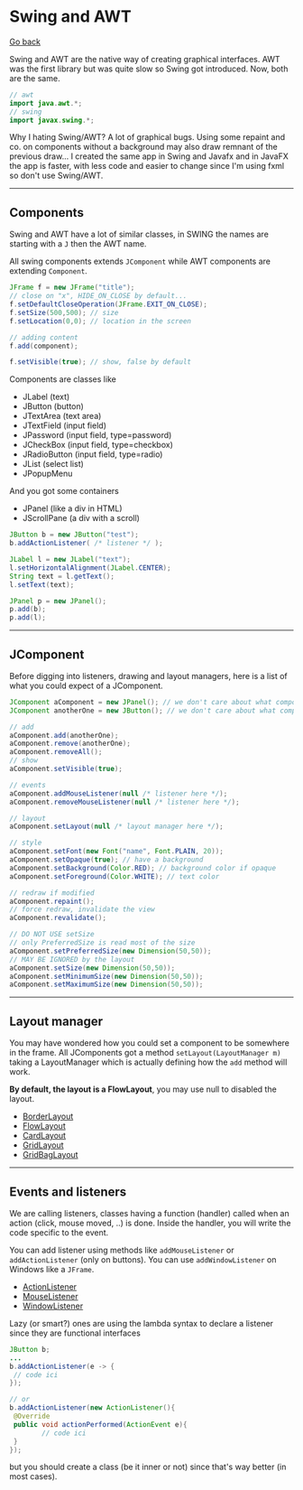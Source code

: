 # Swing and AWT

[Go back](..#graphical-interfaces)

Swing and AWT are the native way of creating 
graphical interfaces. AWT was the first library
but was quite slow so Swing got introduced. Now,
both are the same.

```java
// awt
import java.awt.*;
// swing
import javax.swing.*;
```

Why I hating Swing/AWT? A lot of graphical bugs. Using
some repaint and co. on components without a background
may also draw remnant of the previous draw... I created
the same app in Swing and Javafx and in JavaFX the app
is faster, with less code and easier to change
since I'm using fxml so don't use Swing/AWT.

<hr class="sl">

## Components

Swing and AWT have a lot of similar classes, in SWING
the names are starting with a ``J`` then the AWT name.

All swing components extends ``JComponent`` while
AWT components are extending ``Component``.

```java
JFrame f = new JFrame("title");
// close on "x", HIDE_ON_CLOSE by default...
f.setDefaultCloseOperation(JFrame.EXIT_ON_CLOSE);
f.setSize(500,500); // size
f.setLocation(0,0); // location in the screen

// adding content
f.add(component);

f.setVisible(true); // show, false by default
```

Components are classes like

* JLabel (text)
* JButton (button)
* JTextArea (text area)
* JTextField (input field)
* JPassword (input field, type=password)
* JCheckBox (input field, type=checkbox)
* JRadioButton (input field, type=radio)
* JList (select list)
* JPopupMenu

And you got some containers

* JPanel (like a div in HTML)
* JScrollPane (a div with a scroll)

```java
JButton b = new JButton("test");
b.addActionListener( /* listener */ );

JLabel l = new JLabel("text");
l.setHorizontalAlignment(JLabel.CENTER);
String text = l.getText();
l.setText(text);

JPanel p = new JPanel();
p.add(b);
p.add(l);
```

<hr class="sr">

## JComponent

Before digging into listeners, drawing and layout managers, here is a list
of what you could expect of a JComponent.

```java
JComponent aComponent = new JPanel(); // we don't care about what component
JComponent anotherOne = new JButton(); // we don't care about what component

// add
aComponent.add(anotherOne);
aComponent.remove(anotherOne);
aComponent.removeAll();
// show
aComponent.setVisible(true);

// events
aComponent.addMouseListener(null /* listener here */);
aComponent.removeMouseListener(null /* listener here */);

// layout
aComponent.setLayout(null /* layout manager here */);

// style
aComponent.setFont(new Font("name", Font.PLAIN, 20));
aComponent.setOpaque(true); // have a background
aComponent.setBackground(Color.RED); // background color if opaque
aComponent.setForeground(Color.WHITE); // text color

// redraw if modified
aComponent.repaint();
// force redraw, invalidate the view
aComponent.revalidate();

// DO NOT USE setSize
// only PreferredSize is read most of the size
aComponent.setPreferredSize(new Dimension(50,50));
// MAY BE IGNORED by the layout
aComponent.setSize(new Dimension(50,50));
aComponent.setMinimumSize(new Dimension(50,50));
aComponent.setMaximumSize(new Dimension(50,50));
```

<hr class="sl">

## Layout manager

You may have wondered how you could set a component
to be somewhere in the frame. All JComponents
got a method ``setLayout(LayoutManager m)``
taking a LayoutManager which is actually defining
how the ``add`` method will work.

**By default, the layout is a FlowLayout**,
you may use null to disabled the layout.

* [BorderLayout](swing/layout/border-layout.md)
* [FlowLayout](swing/layout/flow-layout.md)
* [CardLayout](swing/layout/card-layout.md)
* [GridLayout](swing/layout/grid-layout.md)
* [GridBagLayout](swing/layout/grid-bag-layout.md)

<hr class="sr">

## Events and listeners

We are calling listeners, classes having a function
(handler) called when an action (click, mouse moved, ..)
is done. Inside the handler, you will write the code
specific to the event.

You can add listener using methods like
``addMouseListener`` or `addActionListener` (only
on buttons). You can use ``addWindowListener``
on Windows like a ``JFrame``.

* [ActionListener](swing/listeners/action-listener.md)
* [MouseListener](swing/listeners/mouse-listener.md)
* [WindowListener](swing/listeners/window-listener.md)

Lazy (or smart?) ones are using the lambda syntax
to declare a listener since they are functional
interfaces

```java
JButton b;
...
b.addActionListener(e -> {
 // code ici
});

// or
b.addActionListener(new ActionListener(){
 @Override
 public void actionPerformed(ActionEvent e){
        // code ici
 }
});
```

but you should create a class (be it inner or not)
since that's way better (in most cases).
